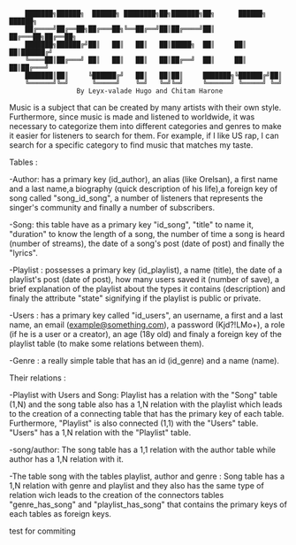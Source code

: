         ███████╗██████╗  ██████╗ ████████╗██╗███████╗██╗      ██████╗ ██████╗ 
        ██╔════╝██╔══██╗██╔═══██╗╚══██╔══╝██║██╔════╝██║     ██╔═══██╗██╔══██╗
        ███████╗██████╔╝██║   ██║   ██║   ██║█████╗  ██║     ██║   ██║██████╔╝
        ╚════██║██╔═══╝ ██║   ██║   ██║   ██║██╔══╝  ██║     ██║   ██║██╔═══╝ 
        ███████║██║     ╚██████╔╝   ██║   ██║██║     ███████╗╚██████╔╝██║     
        ╚══════╝╚═╝      ╚═════╝    ╚═╝   ╚═╝╚═╝     ╚══════╝ ╚═════╝ ╚═╝     
                     By Leyx-valade Hugo and Chitam Harone
                                                                               

Music is a subject that can be created by many artists with their own style. Furthermore, since music is made and listened to worldwide, it was necessary to categorize them into different categories and genres to make it easier for listeners to search for them. For example, if I like US rap, I can search for a specific category to find music that matches my taste.

Tables : 

-Author: has a primary key (id_author), an alias (like Orelsan), a first name and a last name,a biography (quick description of his life),a foreign key of song called "song_id_song", a number of listeners that represents the singer's community and finally a number of subscribers.

-Song: this table have as a primary key "id_song", "title" to name it, "duration" to know the length of a song, the number of time a song is heard (number of streams), the date of a song's post (date of post) and finally the "lyrics".

-Playlist : possesses a primary key (id_playlist), a name (title), the date of a playlist's post (date of post), how many users saved it (number of save), a brief explanation of the playlist about the types it contains (description) and finaly the attribute "state" signifying if the playlist is public or private.

-Users : has a primary key called "id_users", an username, a first and a last name, an email (example@something.com), a password (Kjd?!LMo+), a role (if he is a user or a creator), an age (18y old) and finaly a foreign key of the playlist table (to make some relations between them).

-Genre : a really simple table that has an id (id_genre) and a name (name).




Their relations : 

-Playlist with Users and Song: Playlist has a relation with the "Song" table (1,N) and the song table also has a 1,N relation with the playlist which leads to the creation of a connecting table that has the primary key of each table. Furthermore, "Playlist" is also connected (1,1) with the "Users" table. "Users" has a 1,N relation with the "Playlist" table.

-song/author: The song table has a 1,1 relation with the author table while author has a 1,N relation with it.

-The table song with the tables playlist, author and genre : Song table has a 1,N relation with genre and playlist and they also has the same type of relation wich leads to the creation of the connectors tables "genre_has_song" and "playlist_has_song" that contains the primary keys of each tables as foreign keys.

test for commiting

